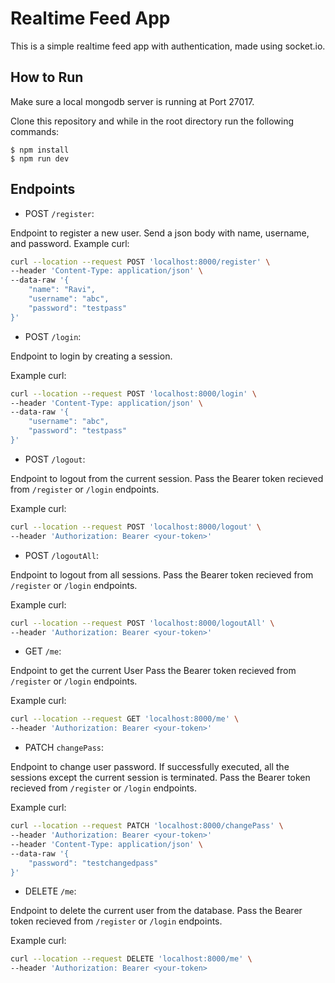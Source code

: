 # Realtime Feed App

This is a simple realtime feed app with authentication, made using socket.io.

## How to Run

Make sure a local mongodb server is running at Port 27017.

Clone this repository and while in the root directory run the following commands:

    $ npm install
    $ npm run dev

## Endpoints

- POST `/register`:

Endpoint to register a new user. Send a json body with name, username, and password.
Example curl:
```bash
curl --location --request POST 'localhost:8000/register' \
--header 'Content-Type: application/json' \
--data-raw '{
    "name": "Ravi",
    "username": "abc",
    "password": "testpass"
}'
```

- POST `/login`:

Endpoint to login by creating a session.

Example curl:
```bash
curl --location --request POST 'localhost:8000/login' \
--header 'Content-Type: application/json' \
--data-raw '{
    "username": "abc",
    "password": "testpass"
}'
```

- POST `/logout`:

Endpoint to logout from the current session.
Pass the Bearer token recieved from `/register` or `/login` endpoints.

Example curl:
```bash
curl --location --request POST 'localhost:8000/logout' \
--header 'Authorization: Bearer <your-token>'
```

- POST `/logoutAll`:

Endpoint to logout from all sessions.
Pass the Bearer token recieved from `/register` or `/login` endpoints.

Example curl:
```bash
curl --location --request POST 'localhost:8000/logoutAll' \
--header 'Authorization: Bearer <your-token>'
```

- GET `/me`:

Endpoint to get the current User
Pass the Bearer token recieved from `/register` or `/login` endpoints.

Example curl:
```bash
curl --location --request GET 'localhost:8000/me' \
--header 'Authorization: Bearer <your-token>'
```

- PATCH `changePass`:

Endpoint to change user password. If successfully executed, all the sessions except the current session is terminated.
Pass the Bearer token recieved from `/register` or `/login` endpoints.

Example curl:
```bash
curl --location --request PATCH 'localhost:8000/changePass' \
--header 'Authorization: Bearer <your-token>'
--header 'Content-Type: application/json' \
--data-raw '{
    "password": "testchangedpass"
}'
```

- DELETE `/me`:

Endpoint to delete the current user from the database.
Pass the Bearer token recieved from `/register` or `/login` endpoints.

Example curl:
```bash
curl --location --request DELETE 'localhost:8000/me' \
--header 'Authorization: Bearer <your-token>
```
